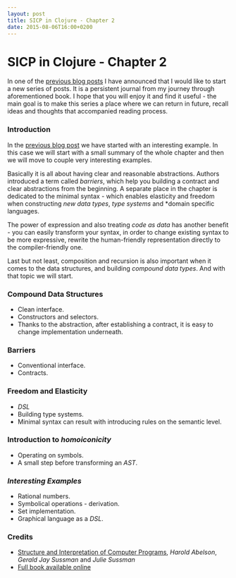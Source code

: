 ```yaml
---
layout: post
title: SICP in Clojure - Chapter 2
date: 2015-08-06T16:00+0200
---
```


# SICP in Clojure - Chapter 2

<quote class="disclaimer">In one of the <a href="http://www.afronski.pl/2015/06/01/books-that-changed-my-career-structure-and-interpretation-of-computer-programs.html">previous blog posts</a> I have announced that I would like to start a new series of posts. It is a persistent journal from my journey through aforementioned book. I hope that you will enjoy it and find it useful - the main goal is to make this series a place where we can return in future, recall ideas and thoughts that accompanied reading process.</quote>

### Introduction

In the [previous blog post](http://www.afronski.pl/2015/06/04/sicp-in-clojure-chapter-1.html) we have started with an interesting example. In this case we will start with a small summary of the whole chapter and then we will move to couple very interesting examples.

Basically it is all about having clear and reasonable abstractions. Authors introduced a term called *barriers*, which help you building a contract and clear abstractions from the beginning. A separate place in the chapter is dedicated to the minimal syntax - which enables elasticity and freedom when constructing *new data types*, *type systems* and *domain specific languages.

The power of expression and also treating *code as data* has another benefit - you can easily transform your syntax, in order to change existing syntax to be more expressive, rewrite the human-friendly representation directly to the compiler-friendly one. 

Last but not least, composition and recursion is also important when it comes to the data structures, and building *compound data types*. And with that topic we will start.

### Compound Data Structures

- Clean interface.
- Constructors and selectors.
- Thanks to the abstraction, after establishing a contract, it is easy to change implementation underneath.

### Barriers

- Conventional interface.
- Contracts.

### Freedom and Elasticity

- *DSL*
- Building type systems.
- Minimal syntax can result with introducing rules on the semantic level.

### Introduction to *homoiconicity*

- Operating on symbols.
- A small step before transforming an *AST*.

### *Interesting Examples*

- Rational numbers.
- Symbolical operations - derivation.
- Set implementation.
- Graphical language as a *DSL*.

### Credits

- [Structure and Interpretation of Computer Programs](http://mitpress.mit.edu/books/structure-and-interpretation-computer-programs), *Harold Abelson*, *Gerald Jay Sussman* and *Julie Sussman*
- [Full book available online](https://mitpress.mit.edu/sicp/full-text/book/book.html)
